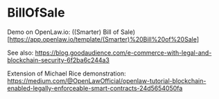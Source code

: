 # BillOfSale
Demo on OpenLaw.io: ((Smarter) Bill of Sale)[https://app.openlaw.io/template/(Smarter)%20Bill%20of%20Sale]

See also: https://blog.goodaudience.com/e-commerce-with-legal-and-blockchain-security-6f2ba6c244a3

Extension of Michael Rice demonstration: https://medium.com/@OpenLawOfficial/openlaw-tutorial-blockchain-enabled-legally-enforceable-smart-contracts-24d5654050fa
